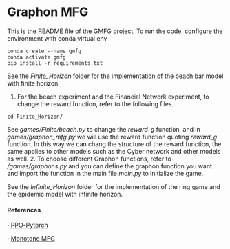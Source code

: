 # Graphon MFG 

This is the README file of the GMFG project. 
To run the code, configure the environment with conda virtual env

```shell
conda create --name gmfg
conda activate gmfg
pip install -r requirements.txt
```

See the *Finite_Horizon* folder for the implementation of the beach bar model with finite horizon.   

1. For the beach experiment and the Financial Network experiment, to change the reward function, refer to the following files.     
```shell
cd Finite_Horizon/
```
See  *games/Finite/beach.py* to change the *reward_g* function, and in *games/graphon_mfg.py* we will use the reward function quoting *reward_g* function. In this way we can chang the structure of the reward function, the same applies to other models such as the Cyber network and other models as well. 
2. To choose different Graphon functions, refer to */games/graphons.py* and you can define the graphon function you want and import the function in the main file *main.py* to initialize the game. 


See the *Infinite_Horizon* folder for the implementation of the ring  game and the epidemic model with infinite horizon.   
 

#### References 
$\cdot$ [PPO-Pytorch](https://github.com/nikhilbarhate99/PPO-PyTorch.git)       

$\cdot$ [Monotone MFG](https://proceedings.neurips.cc/paper_files/paper/2023/hash/d4c2f25bf0c33065b7d4fb9be2a9add1-Abstract-Conference.html)

